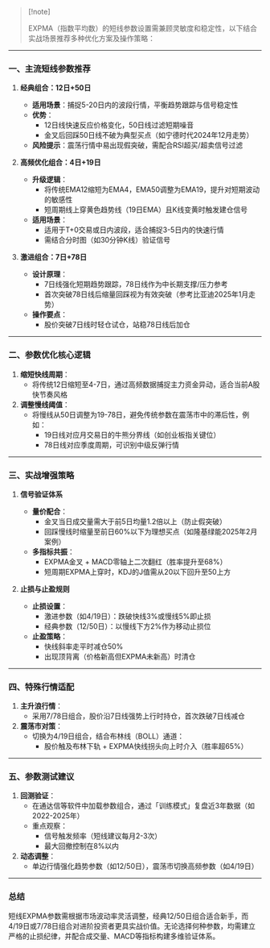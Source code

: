 >  [!note] 
>
> EXPMA（指数平均数）的短线参数设置需兼顾灵敏度和稳定性，以下结合实战场景推荐多种优化方案及操作策略：

---

### **一、主流短线参数推荐**
1. **经典组合：12日+50日**  
   - **适用场景**：捕捉5-20日内的波段行情，平衡趋势跟踪与信号稳定性  
   - **优势**：  
     - 12日线快速反应价格变化，50日线过滤短期噪音  
     - 金叉后回踩50日线不破为典型买点（如宁德时代2024年12月走势）  
   - **风险提示**：震荡行情中易出现假突破，需配合RSI超买/超卖信号过滤  

2. **高频优化组合：4日+19日**  
   - **升级逻辑**：  
     - 将传统EMA12缩短为EMA4，EMA50调整为EMA19，提升对短期波动的敏感性  
     - 短周期线上穿黄色趋势线（19日EMA）且K线变黄时触发建仓信号  
   - **适用场景**：  
     - 适用于T+0交易或日内波段，适合捕捉3-5日内的快速行情  
     - 需结合分时图（如30分钟K线）验证信号  

3. **激进组合：7日+78日**  
   - **设计原理**：  
     - 7日线强化短期趋势跟踪，78日线作为中长期支撑/压力参考  
     - 首次突破78日线后缩量回踩视为有效突破（参考比亚迪2025年1月走势）  
   - **操作要点**：  
     - 股价突破7日线时轻仓试仓，站稳78日线后加仓  

---

### **二、参数优化核心逻辑**
1. **缩短快线周期**：  
   - 将传统12日缩短至4-7日，通过高频数据捕捉主力资金异动，适合当前A股快节奏风格  
2. **调整慢线阈值**：  
   - 将慢线从50日调整为19-78日，避免传统参数在震荡市中的滞后性，例如：  
     - 19日线对应月交易日的牛熊分界线（如创业板指关键位）  
     - 78日线对应季度周期，可识别中级反弹行情  

---

### **三、实战增强策略**
1. **信号验证体系**  
   - **量价配合**：  
     - 金叉当日成交量需大于前5日均量1.2倍以上（防止假突破）  
     - 回踩慢线时缩量至前日60%以下为理想买点（如隆基绿能2025年2月案例）  
   - **多指标共振**：  
     - EXPMA金叉 + MACD零轴上二次翻红（胜率提升至68%）  
     - 短周期EXPMA上穿时，KDJ的J值需从20以下回升至50上方  

2. **止损与止盈规则**  
   - **止损设置**：  
     - 激进参数（如4/19日）：跌破快线3%或慢线5%即止损  
     - 经典参数（12/50日）：以慢线下方2%作为移动止损位  
   - **止盈策略**：  
     - 快线斜率走平时减仓50%  
     - 出现顶背离（价格新高但EXPMA未新高）时清仓  

---

### **四、特殊行情适配**
1. **主升浪行情**：  
   - 采用7/78日组合，股价沿7日线强势上行时持仓，首次跌破7日线减仓  
2. **震荡市对策**：  
   - 切换为4/19日组合，结合布林线（BOLL）通道：  
     - 股价触及布林下轨 + EXPMA快线拐头向上时介入（胜率超65%）  

---

### **五、参数测试建议**
1. **回测验证**：  
   - 在通达信等软件中加载参数组合，通过「训练模式」复盘近3年数据（如2022-2025年）  
   - 重点观察：  
     - 信号触发频率（短线建议每月2-3次）  
     - 最大回撤控制在8%以内  
2. **动态调整**：  
   - 单边行情强化趋势参数（如12/50日），震荡市切换高频参数（如4/19日）  

---

### **总结**  
短线EXPMA参数需根据市场波动率灵活调整，经典12/50日组合适合新手，而4/19日或7/78日组合对进阶投资者更具实战价值。无论选择何种参数，均需建立严格的止损纪律，并配合成交量、MACD等指标构建多维验证体系。